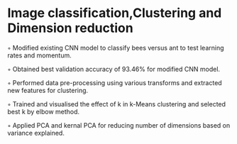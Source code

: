 
# Image classification,Clustering and Dimension reduction


◦ Modified existing CNN model to classify bees versus ant to test learning rates and momentum.

◦ Obtained best validation accuracy of 93.46% for modified CNN model.

◦ Performed data pre-processing using various transforms and extracted new features for clustering.

◦ Trained and visualised the effect of k in k-Means clustering and selected best k by elbow method.

◦ Applied PCA and kernal PCA for reducing number of dimensions based on variance explained.

